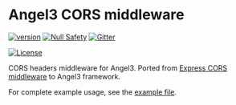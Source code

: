 # Angel3 CORS middleware

[![version](https://img.shields.io/badge/pub-v4.0.1-brightgreen)](https://pub.dartlang.org/packages/angel3_cors)
[![Null Safety](https://img.shields.io/badge/null-safety-brightgreen)](https://dart.dev/null-safety)
[![Gitter](https://img.shields.io/gitter/room/angel_dart/discussion)](https://gitter.im/angel_dart/discussion)

[![License](https://img.shields.io/github/license/dukefirehawk/angel)](https://github.com/dukefirehawk/angel/tree/angel3/packages/cors/LICENSE)

CORS headers middleware for Angel3. Ported from [Express CORS middleware](https://github.com/expressjs/cors) to Angel3 framework.

For complete example usage, see the [example file](example/example.dart).
